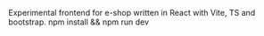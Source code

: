Experimental frontend for e-shop written in React with Vite, TS and bootstrap.
npm install && npm run dev
